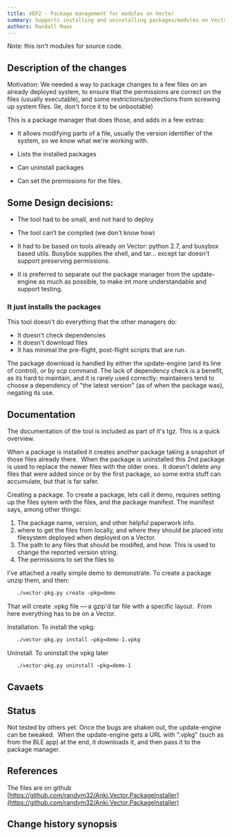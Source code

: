 ```yaml
---
title: VEP2 - Package management for modules on Vector
summary: Supports installing and uninstalling packages/modules on Vector
authors: Randall Maas
---
```


Note: this isn't modules for source code.

## Description of the changes
Motivation: We needed a way to package changes to a few files on an already
deployed system, to ensure that the permissions are correct on the files
(usually executable), and some restrictions/protections from screwing up system
files.  (Ie, don't force it to be unbootable)

This is a package manager that does those, and adds in a few extras:

- It allows modifying parts of a file, usually the version identifier of the
  system, so we know what we're working with.
  
- Lists the installed packages

- Can uninstall packages

- Can set the premissions for the files.

## Some Design decisions:
- The tool had to be small, and not hard to deploy

- The tool can’t be compiled (we don't know how)

- It had to be based on tools already on Vector: python 2.7, and busybox based
  utils.  Busybox supplies the shell, and tar... except tar doesn't support
  preserving permissions.

- It is preferred to separate out the package manager from the update-engine
  as much as possible, to make int more understandable and support testing.


### It just installs the packages
This tool doesn't do everything that the other managers do:

- It doesn't check dependencies
- It doesn't download files
- It has minimal the pre-flight, post-flight scripts that are run.

The package download is handled by either the update-engine (and its line of
control), or by scp command.  The lack of dependency check is a benefit, as its
hard to maintain, and it is rarely used correctly: maintainers tend to choose a
dependency of "the latest version" (as of when the package was), negating its
use.

## Documentation
The documentation of the tool is included as part of it's tgz. This is a
quick overview.

When a package is installed it creates another package taking a snapshot of
those files already there.  When the package is uninstalled this 2nd package
is used to replace the newer files with the older ones.  It doesn’t delete any
files that were added since or by the first package, so some extra stuff can
accumulate, but that is far safer.

Creating a package.  To create a package, lets call it demo, requires setting
up the files sytem with the files, and the package manifest.  The manifest
says, among other things:

 1. The package name, version, and other helpful paperwork info.
 2. where to get the files from locally, and where they should be placed into
    filesystem deployed when deployed on a Vector.
 3. The path to any files that should be modifed, and how.  This is used to
    change the reported version string.
 4. The permissions to set the files to

I've attached a really simple demo to demonstrate.  To create a package unzip
them, and then:

```bash
   ./vector-pkg.py create —pkg=demo
```

That will create .vpkg file — a gzip'd tar file with a specific layout.  From
here everything has to be on a Vector.

Installation.  To install the vpkg:

```bash
   ./vector-pkg.py install —pkg=demo-1.vpkg
```

Uninstall.  To uninstall the vpkg later

```bash
   ./vector-pkg.py uninstall —pkg=demo-1
```


## Cavaets



## Status
Not tested by others yet.
Once the bugs are shaken out, the update-engine can be tweaked.  When the
update-engine gets a URL with ".vpkg" (such as from the BLE app) at the 
end, it downloads it, and then pass it to the package manager.

## References

The files are on github [https://github.com/randym32/Anki.Vector.PackageInstaller](https://github.com/randym32/Anki.Vector.PackageInstaller)

## Change history synopsis

